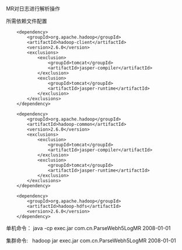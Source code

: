 MR对日志进行解析操作


所需依赖文件配置

<!-- HADOOP 依赖 -->
		<dependency>
			<groupId>org.apache.hadoop</groupId>
			<artifactId>hadoop-client</artifactId>
			<version>2.6.0</version>
			<exclusions>
				<exclusion>
					<groupId>tomcat</groupId>
					<artifactId>jasper-compiler</artifactId>
				</exclusion>
				<exclusion>
					<groupId>tomcat</groupId>
					<artifactId>jasper-runtime</artifactId>
				</exclusion>
			</exclusions>
		</dependency>

		<dependency>
			<groupId>org.apache.hadoop</groupId>
			<artifactId>hadoop-common</artifactId>
			<version>2.6.0</version>
			<exclusions>
				<exclusion>
					<groupId>tomcat</groupId>
					<artifactId>jasper-compiler</artifactId>
				</exclusion>
				<exclusion>
					<groupId>tomcat</groupId>
					<artifactId>jasper-runtime</artifactId>
				</exclusion>
			</exclusions>
		</dependency>

		<dependency>
			<groupId>org.apache.hadoop</groupId>
			<artifactId>hadoop-hdfs</artifactId>
			<version>2.6.0</version>
		</dependency>
		
		
单机命令：
   java -cp exec.jar com.cn.ParseWebh5LogMR  2008-01-01  
   
集群命令:
   hadoop jar exec.jar com.cn.ParseWebh5LogMR 2008-01-01
